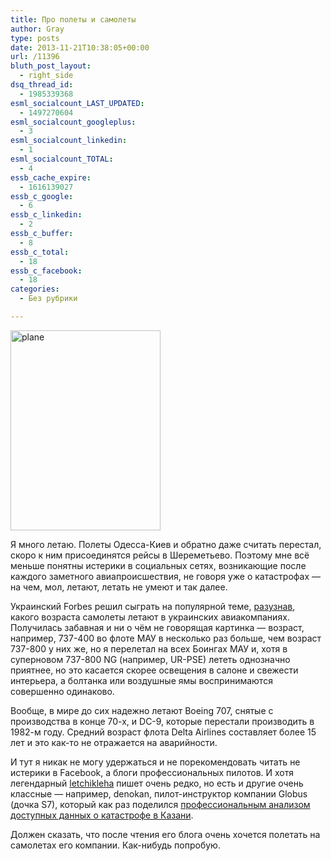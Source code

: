 ```yaml
---
title: Про полеты и самолеты
author: Gray
type: posts
date: 2013-11-21T10:38:05+00:00
url: /11396
bluth_post_layout:
  - right_side
dsq_thread_id:
  - 1985339368
esml_socialcount_LAST_UPDATED:
  - 1497270604
esml_socialcount_googleplus:
  - 3
esml_socialcount_linkedin:
  - 1
esml_socialcount_TOTAL:
  - 4
essb_cache_expire:
  - 1616139027
essb_c_google:
  - 6
essb_c_linkedin:
  - 2
essb_c_buffer:
  - 8
essb_c_total:
  - 18
essb_c_facebook:
  - 18
categories:
  - Без рубрики

---
```








<img data-attachment-id="11397" data-permalink="https://blognot.co/11396/plane" data-orig-file="https://i1.wp.com/blognot.co/wp-content/uploads/2020/04/plane_zcoszl.jpg?fit=480%2C640&ssl=1" data-orig-size="480,640" data-comments-opened="0" data-image-meta="{&quot;aperture&quot;:&quot;0&quot;,&quot;credit&quot;:&quot;&quot;,&quot;camera&quot;:&quot;&quot;,&quot;caption&quot;:&quot;&quot;,&quot;created_timestamp&quot;:&quot;0&quot;,&quot;copyright&quot;:&quot;&quot;,&quot;focal_length&quot;:&quot;0&quot;,&quot;iso&quot;:&quot;0&quot;,&quot;shutter_speed&quot;:&quot;0&quot;,&quot;title&quot;:&quot;&quot;,&quot;orientation&quot;:&quot;0&quot;}" data-image-title="plane" data-image-description="" data-medium-file="https://i1.wp.com/blognot.co/wp-content/uploads/2020/04/plane_zcoszl.jpg?fit=225%2C300&ssl=1" data-large-file="https://i1.wp.com/blognot.co/wp-content/uploads/2020/04/plane_zcoszl.jpg?fit=480%2C640&ssl=1" class="alignleft  wp-image-11397" style="margin-right: 5px;" alt="plane" src="https://i2.wp.com/res.cloudinary.com/blognot/image/upload/v1387618733/plane_zcoszl.jpg?resize=240%2C320&#038;ssl=1" width="240" height="320" data-recalc-dims="1" /> 

Я много летаю. Полеты Одесса-Киев и обратно даже считать перестал, скоро к ним присоединятся рейсы в Шереметьево. Поэтому мне всё меньше понятны истерики в социальных сетях, возникающие после каждого заметного авиапроисшествия, не говоря уже о катастрофах — на чем, мол, летают, летать не умеют и так далее.

Украинский Forbes решил сыграть на популярной теме, <a href="http://forbes.ua/business/1361104-na-chem-letayut-ukrainskie-aviakompanii" target="_blank">разузнав</a>, какого возраста самолеты летают в украинских авиакомпаниях. Получилась забавная и ни о чём не говорящая картинка — возраст, например, 737-400 во флоте МАУ в несколько раз больше, чем возраст 737-800 у них же, но я перелетал на всех Боингах МАУ и, хотя в суперновом 737-800 NG (например, UR-PSE) лететь однозначно приятнее, но это касается скорее освещения в салоне и свежести интерьера, а болтанка или воздушные ямы воспринимаются совершенно одинаково.

Вообще, в мире до сих надежно летают Boeing 707, снятые с производства в конце 70-х, и DC-9, которые перестали производить в 1982-м году. Средний возраст флота Delta Airlines составляет более 15 лет и это как-то не отражается на аварийности.

И тут я никак не могу удержаться и не порекомендовать читать не истерики в Facebook, а блоги профессиональных пилотов. И хотя легендарный <a href="http://letchikleha.livejournal.com/" target="_blank">letchikleha</a> пишет очень редко, но есть и другие очень классные — например, denokan, пилот-инструктор компании Globus (дочка S7), который как раз поделился <a href="http://denokan.livejournal.com/45927.html" target="_blank">профессиональным анализом доступных данных о катастрофе в Казани</a>.

Должен сказать, что после чтения его блога очень хочется полетать на самолетах его компании. Как-нибудь попробую.